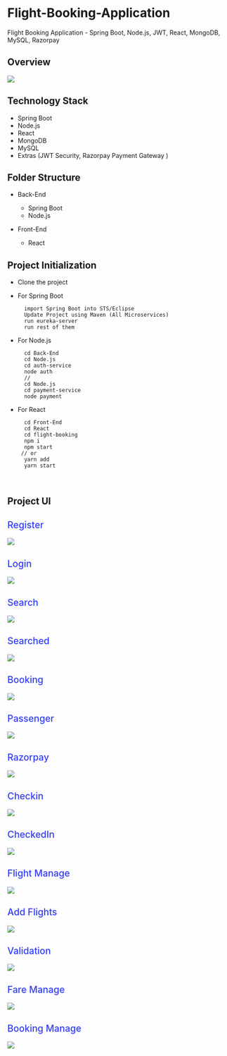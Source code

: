 # Flight-Booking-Application
Flight Booking Application - Spring Boot, Node.js, JWT, React, MongoDB, MySQL, Razorpay


## Overview
</div>


  <img src='./Source/Images/Diagram.jpeg'>

</div>



## Technology Stack

- Spring Boot
- Node.js
- React
- MongoDB
- MySQL
- Extras (JWT Security, Razorpay Payment Gateway )

## Folder Structure

- Back-End
  - Spring Boot
  - Node.js

- Front-End
  - React


## Project Initialization

- Clone the project

- For Spring Boot

        import Spring Boot into STS/Eclipse
        Update Project using Maven (All Microservices)
        run eureka-server
        run rest of them
        

- For Node.js

        cd Back-End
        cd Node.js
        cd auth-service
        node auth
        //
        cd Node.js
        cd payment-service
        node payment

- For React

        cd Front-End
        cd React
        cd flight-booking
        npm i
        npm start
       // or
        yarn add
        yarn start


<br>

## Project UI

<div>

<h2 style="color: #323dfa; font-weight:500"> Register </h2>

  <img src='./Source/Images/1.Register.png'>

</div>

<div>

<h2 style="color: #323dfa; font-weight:500"> Login </h2>

  <img src='./Source/Images/2.Login.png'>

</div>

<div>

<h2 style="color: #323dfa; font-weight:500"> Search </h2>

  <img src='./Source/Images/3.Search.png'>

</div>

<div>

<h2 style="color: #323dfa; font-weight:500"> Searched </h2>

  <img src='./Source/Images/4.Searched.png'>

</div>

<div>

<h2 style="color: #323dfa; font-weight:500"> Booking </h2>

  <img src='./Source/Images/5.Booking.png'>

</div>

<div>

<h2 style="color: #323dfa; font-weight:500"> Passenger </h2>

  <img src='./Source/Images/6.Passenger.png'>

</div>

<div>

<h2 style="color: #323dfa; font-weight:500"> Razorpay </h2>

  <img src='./Source/Images/7.Razorpay.png'>

</div>

<div>

<h2 style="color: #323dfa; font-weight:500"> Checkin </h2>

  <img src='./Source/Images/8.Checkin.png'>

</div>

<div>

<h2 style="color: #323dfa; font-weight:500"> CheckedIn </h2>

  <img src='./Source/Images/9.CheckedIn.png'>

</div>

<div>

<h2 style="color: #323dfa; font-weight:500"> Flight Manage </h2>

  <img src='./Source/Images/10.AdminFlights.png'>

</div>

<div>

<h2 style="color: #323dfa; font-weight:500"> Add Flights </h2>

  <img src='./Source/Images/11.AddFlights.png'>

</div>

<div>

<h2 style="color: #323dfa; font-weight:500"> Validation </h2>

  <img src='./Source/Images/12.Validation.png'>

</div>



<div>

<h2 style="color: #323dfa; font-weight:500"> Fare Manage </h2>

  <img src='./Source/Images/13.AdminFares.png'>

</div>

<h2 style="color: #323dfa; font-weight:500"> Booking Manage </h2>

  <img src='./Source/Images/14.AdminBookings.png'>

</div>

